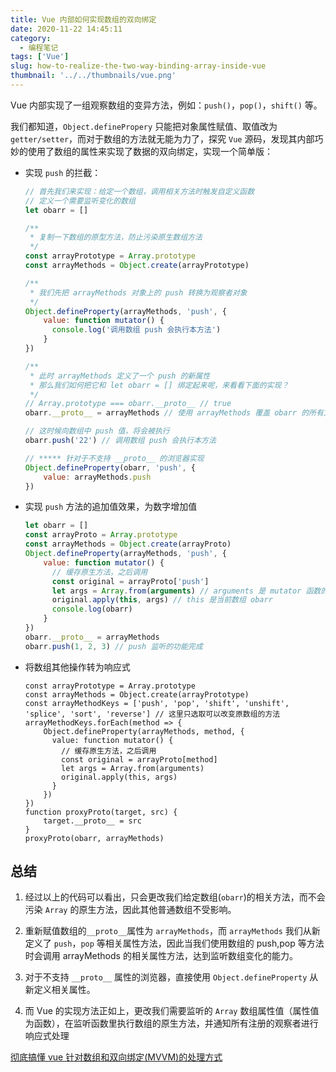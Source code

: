 ```yaml
---
title: Vue 内部如何实现数组的双向绑定
date: 2020-11-22 14:45:11
category:
  - 编程笔记
tags: ['Vue']
slug: how-to-realize-the-two-way-binding-array-inside-vue
thumbnail: '../../thumbnails/vue.png'
---
```


Vue 内部实现了一组观察数组的变异方法，例如：`push()`，`pop()`，`shift()` 等。

我们都知道，`Object.definePropery` 只能把对象属性赋值、取值改为 `getter/setter`，而对于数组的方法就无能为力了，探究 `Vue` 源码，发现其内部巧妙的使用了数组的属性来实现了数据的双向绑定，实现一个简单版：

- 实现 `push` 的拦截：
  <!-- prettier-ignore -->
  ```js
  // 首先我们来实现：给定一个数组，调用相关方法时触发自定义函数
  // 定义一个需要监听变化的数组
  let obarr = []

  /**
   * 复制一下数组的原型方法，防止污染原生数组方法
   */
  const arrayPrototype = Array.prototype
  const arrayMethods = Object.create(arrayPrototype)

  /**
   * 我们先把 arrayMethods 对象上的 push 转换为观察者对象
   */
  Object.defineProperty(arrayMethods, 'push', {
      value: function mutator() {
        console.log('调用数组 push 会执行本方法')
      }
  })

  /**
   * 此时 arrayMethods 定义了一个 push 的新属性
   * 那么我们如何把它和 let obarr = [] 绑定起来呢，来看看下面的实现？
   */
  // Array.prototype === obarr.__proto__ // true
  obarr.__proto__ = arrayMethods // 使用 arrayMethods 覆盖 obarr 的所有方法，重写该数组的所有方法

  // 这时候向数组中 push 值，将会被执行
  obarr.push('22') // 调用数组 push 会执行本方法

  // ***** 针对于不支持 __proto__ 的浏览器实现
  Object.defineProperty(obarr, 'push', {
      value: arrayMethods.push
  })
  ```

- 实现 `push` 方法的追加值效果，为数字增加值
  <!-- prettier-ignore -->
  ```js
  let obarr = []
  const arrayProto = Array.prototype
  const arrayMethods = Object.create(arrayProto)
  Object.defineProperty(arrayMethods, 'push', {
      value: function mutator() {
        // 缓存原生方法，之后调用
        const original = arrayProto['push']
        let args = Array.from(arguments) // arguments 是 mutator 函数的所有参数
        original.apply(this, args) // this 是当前数组 obarr
        console.log(obarr)
      }
  })
  obarr.__proto__ = arrayMethods
  obarr.push(1, 2, 3) // push 监听的功能完成
  ```

- 将数组其他操作转为响应式

  <!-- prettier-ignore -->
  ```js{numberLines: true}
  const arrayPrototype = Array.prototype
  const arrayMethods = Object.create(arrayPrototype)
  const arrayMethodKeys = ['push', 'pop', 'shift', 'unshift', 'splice', 'sort', 'reverse'] // 这里只选取可以改变原数组的方法
  arrayMethodKeys.forEach(method => {
      Object.defineProperty(arrayMethods, method, {
        value: function mutator() {
          // 缓存原生方法，之后调用
          const original = arrayProto[method]
          let args = Array.from(arguments)
          original.apply(this, args)
        }
      })
  })
  function proxyProto(target, src) {
      target.__proto__ = src
  }
  proxyProto(obarr, arrayMethods)
  ```

## 总结

1. 经过以上的代码可以看出，只会更改我们给定数组(`obarr`)的相关方法，而不会污染 `Array` 的原生方法，因此其他普通数组不受影响。

2. 重新赋值数组的`__proto__`属性为 `arrayMethods`，而 `arrayMethods` 我们从新定义了 `push`，`pop` 等相关属性方法，因此当我们使用数组的 push,pop 等方法时会调用 arrayMethods 的相关属性方法，达到监听数组变化的能力。

3. 对于不支持 `__proto__` 属性的浏览器，直接使用 `Object.defineProperty` 从新定义相关属性。

4. 而 Vue 的实现方法正如上，更改我们需要监听的 `Array` 数组属性值（属性值为函数），在监听函数里执行数组的原生方法，并通知所有注册的观察者进行响应式处理

[彻底搞懂 vue 针对数组和双向绑定(MVVM)的处理方式](https://blog.seosiwei.com/detail/35)
